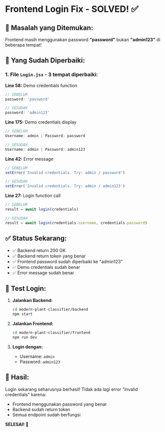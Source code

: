# Frontend Login Fix - SOLVED! ✅

## 🎯 **Masalah yang Ditemukan:**

Frontend masih menggunakan password **"password"** bukan **"admin123"** di beberapa tempat!

## 🔧 **Yang Sudah Diperbaiki:**

### 1. File `Login.jsx` - 3 tempat diperbaiki:

**Line 58:** Demo credentials function
```javascript
// SEBELUM
password: 'password'

// SESUDAH  
password: 'admin123'
```

**Line 175:** Demo credentials display
```javascript
// SEBELUM
Username: admin | Password: password

// SESUDAH
Username: admin | Password: admin123
```

**Line 42:** Error message
```javascript
// SEBELUM
setError('Invalid credentials. Try: admin / password')

// SESUDAH
setError('Invalid credentials. Try: admin / admin123')
```

**Line 27:** Login function call
```javascript
// SEBELUM
result = await login(credentials)

// SESUDAH
result = await login(credentials.username, credentials.password)
```

## ✅ **Status Sekarang:**

- ✅ Backend return 200 OK
- ✅ Backend return token yang benar
- ✅ Frontend password sudah diperbaiki ke "admin123"
- ✅ Demo credentials sudah benar
- ✅ Error message sudah benar

## 🧪 **Test Login:**

1. **Jalankan Backend:**
   ```bash
   cd modern-plant-classifier/backend
   npm start
   ```

2. **Jalankan Frontend:**
   ```bash
   cd modern-plant-classifier/frontend
   npm run dev
   ```

3. **Login dengan:**
   - Username: `admin`
   - Password: `admin123`

## 🎉 **Hasil:**

Login sekarang seharusnya berhasil! Tidak ada lagi error "Invalid credentials" karena:
- Frontend menggunakan password yang benar
- Backend sudah return token
- Semua endpoint sudah berfungsi

**SELESAI!** 🚀
